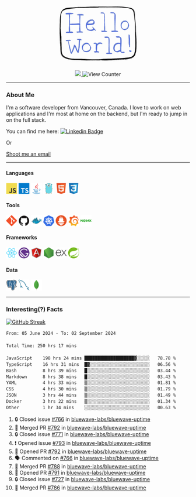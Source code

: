 <div align="center">
    <img src="./img/hello_world.webp" height="200px" width="">
    <div>
        <a href="https://www.linkedin.com/in/ajhollid">
            <img src="https://img.shields.io/badge/LinkedIn-blue"/>
        </a>
        <img src="https://komarev.com/ghpvc/?username=ajhollid&color=yellow" alt="View Counter">
    </div>
</div>

---

### About Me

I'm a software developer from Vancouver, Canada. I love to work on web applications and I'm most at home on the backend, but I'm ready to jump in on the full stack.

You can find me here: [![Linkedin Badge](https://img.shields.io/badge/-ajhollid-blue?style=flat&logo=Linkedin&logoColor=white)](https://www.linkedin.com/in/ajhollid)

Or

[Shoot me an email](mailto:ajhollid@gmail.com)

---

#### Languages

<div>
    <img src="./img/devicons/javascript-original.svg" width=30 height=30 alt="JavaScript">
    <img src="/img/devicons/typescript-original.svg" width=30 height=30 alt="TypeScript">
    <img src="./img/devicons/java-original.svg" width=30 height=30 alt="Java">
    <img src="./img/devicons/go-original.svg" width=30 height=30 alt="Golang">
    <img src="./img/devicons/html5-original.svg" width=30 height=30 alt="HTML 5">
    <img src="./img/devicons/css3-original.svg" width=30 height=30 alt="CSS 3">
</div>

#### Tools

<div>
    <img src="./img/devicons/git-original.svg" width=30 height=30 alt="Git">
    <img src="./img/devicons/github-original.svg" width=30 height=30 alt="Github">
    <img src="./img/devicons/docker-original.svg" width=30 
    height=30 alt="Docker">
    <img src="./img/devicons/kubernetes-original.svg" width=30 height=30 alt="K8">
    <img src="./img/devicons/prometheus-original.svg" width=30 height=30 alt="Prometheus">
    <img src="./img/devicons/grafana-original.svg" width=30 height=30 alt="Grafana">
    <img src="./img/devicons/nginx-original.svg" width=30 height=30 alt="Nginx">
</div>

#### Frameworks

<div>
    <img src="./img/devicons/react-original.svg" width=30 height=30 alt="React">
    <img src="./img/devicons/gatsby-original.svg" width=30 height=30 alt="Gatsby">
    <img src="./img/devicons/angularjs-original.svg" width=30 height=30 alt="AngularJS">
    <img src="./img/devicons/nodejs-original.svg" width=30 height=30 alt="NodeJS">
    <img src="./img/devicons/express-original.svg" width=30 height=30 alt="Express">
    <img src="./img/devicons/spring-original.svg" width=30 height=30 alt="Spring">
</div>

#### Data

<div>
    <img src="./img/devicons/postgresql-original.svg" width=30 height=30 alt="Postgresql">
    <img src="./img/devicons/mysql-original.svg" width=30 height=30 alt="Mysql">
    <img src="./img/devicons/mongodb-original.svg" width=30 height=30 alt="MongoDB">
</div>

---

### Interesting(?) Facts

[![GitHub Streak](http://github-readme-streak-stats.herokuapp.com?user=ajhollid)](https://git.io/streak-stats)

 <!--START_SECTION:waka-->

```txt
From: 05 June 2024 - To: 02 September 2024

Total Time: 250 hrs 17 mins

JavaScript    198 hrs 24 mins ███████████████████▓░░░░░   78.78 %
TypeScript    16 hrs 31 mins  █▓░░░░░░░░░░░░░░░░░░░░░░░   06.56 %
Bash          8 hrs 39 mins   █░░░░░░░░░░░░░░░░░░░░░░░░   03.44 %
Markdown      8 hrs 38 mins   █░░░░░░░░░░░░░░░░░░░░░░░░   03.43 %
YAML          4 hrs 33 mins   ▒░░░░░░░░░░░░░░░░░░░░░░░░   01.81 %
CSS           4 hrs 30 mins   ▒░░░░░░░░░░░░░░░░░░░░░░░░   01.79 %
JSON          3 hrs 44 mins   ▒░░░░░░░░░░░░░░░░░░░░░░░░   01.49 %
Docker        3 hrs 22 mins   ▒░░░░░░░░░░░░░░░░░░░░░░░░   01.34 %
Other         1 hr 34 mins    ░░░░░░░░░░░░░░░░░░░░░░░░░   00.63 %
```

<!--END_SECTION:waka-->


<!--START_SECTION:activity-->
1. 🔒 Closed issue [#766](https://github.com/bluewave-labs/bluewave-uptime/issues/766) in [bluewave-labs/bluewave-uptime](https://github.com/bluewave-labs/bluewave-uptime)
2. 🎉 Merged PR [#792](https://github.com/bluewave-labs/bluewave-uptime/pull/792) in [bluewave-labs/bluewave-uptime](https://github.com/bluewave-labs/bluewave-uptime)
3. 🔒 Closed issue [#771](https://github.com/bluewave-labs/bluewave-uptime/issues/771) in [bluewave-labs/bluewave-uptime](https://github.com/bluewave-labs/bluewave-uptime)
4. ❗ Opened issue [#793](https://github.com/bluewave-labs/bluewave-uptime/issues/793) in [bluewave-labs/bluewave-uptime](https://github.com/bluewave-labs/bluewave-uptime)
5. 💪 Opened PR [#792](https://github.com/bluewave-labs/bluewave-uptime/pull/792) in [bluewave-labs/bluewave-uptime](https://github.com/bluewave-labs/bluewave-uptime)
6. 🗣 Commented on [#766](https://github.com/bluewave-labs/bluewave-uptime/issues/766#issuecomment-2327854018) in [bluewave-labs/bluewave-uptime](https://github.com/bluewave-labs/bluewave-uptime)
7. 🎉 Merged PR [#788](https://github.com/bluewave-labs/bluewave-uptime/pull/788) in [bluewave-labs/bluewave-uptime](https://github.com/bluewave-labs/bluewave-uptime)
8. 💪 Opened PR [#791](https://github.com/bluewave-labs/bluewave-uptime/pull/791) in [bluewave-labs/bluewave-uptime](https://github.com/bluewave-labs/bluewave-uptime)
9. 🔒 Closed issue [#727](https://github.com/bluewave-labs/bluewave-uptime/issues/727) in [bluewave-labs/bluewave-uptime](https://github.com/bluewave-labs/bluewave-uptime)
10. 🎉 Merged PR [#786](https://github.com/bluewave-labs/bluewave-uptime/pull/786) in [bluewave-labs/bluewave-uptime](https://github.com/bluewave-labs/bluewave-uptime)
<!--END_SECTION:activity-->
